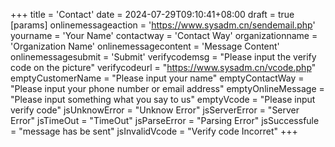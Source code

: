 +++
title = 'Contact'
date = 2024-07-29T09:10:41+08:00
draft = true
[params]
  onlinemessageaction = 'https://www.sysadm.cn/sendemail.php'
  yourname = 'Your Name'
  contactway = 'Contact Way'
  organizationname = 'Organization Name'
  onlinemessagecontent = 'Message Content'
  onlinemessagesubmit = 'Submit'
  verifycodemsg = "Please input the verify code on the picture"
  verifycodeurl = "https://www.sysadm.cn/vcode.php"
  emptyCustomerName = "Please input your name"
  emptyContactWay = "Please input your phone number or email address"
  emptyOnlineMessage = "Please input something what you say to us"
  emptyVcode = "Please input verify code"
  jsUnknowError = "Unknow Error"
  jsServerError = "Server Error"
  jsTimeOut = "TimeOut"
  jsParseError = "Parsing Error"
  jsSuccessfule = "message has be sent"
  jsInvalidVcode = "Verify code Incorret"
+++
